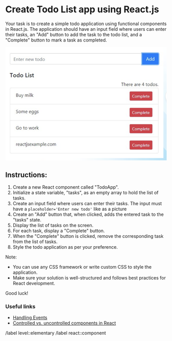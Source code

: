 # Create Todo List app using React.js

Your task is to create a simple todo application using functional components in React.js. 
The application should have an input field where users can enter their tasks, 
an "Add" button to add the task to the todo list, 
and a "Complete" button to mark a task as completed.

![Todo Example](todopreset.png)

## Instructions:

1. Create a new React component called "TodoApp".
2. Initialize a state variable, "tasks", as an empty array to hold the list of tasks.
3. Create an input field where users can enter their tasks. The input must have a `placeholder='Enter new todo'` like as a picture
4. Create an "Add" button that, when clicked, adds the entered task to the "tasks" state.
5. Display the list of tasks on the screen.
6. For each task, display a "Complete" button.
7. When the "Complete" button is clicked, remove the corresponding task from the list of tasks.
8. Style the todo application as per your preference.

Note:
- You can use any CSS framework or write custom CSS to style the application.
- Make sure your solution is well-structured and follows best practices for React development.

Good luck!

### Useful links

- [Handling Events](https://react.dev/learn/responding-to-events)
- [Controlled vs. uncontrolled components in React](https://blog.logrocket.com/controlled-vs-uncontrolled-components-in-react/)

/label level::elementary
/label react::component
